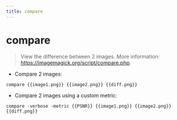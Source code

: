 ```yaml
---
title: compare
---
```

# compare

> View the difference between 2 images.
> More information: <https://imagemagick.org/script/compare.php>.

- Compare 2 images:

`compare {{image1.png}} {{image2.png}} {{diff.png}}`

- Compare 2 images using a custom metric:

`compare -verbose -metric {{PSNR}} {{image1.png}} {{image2.png}} {{diff.png}}`
